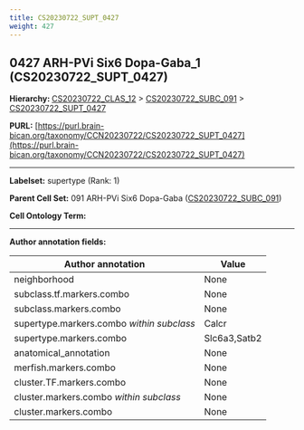 ```yaml
---
title: CS20230722_SUPT_0427
weight: 427
---
```

## 0427 ARH-PVi Six6 Dopa-Gaba_1 (CS20230722_SUPT_0427)
<b>Hierarchy: </b>
[CS20230722_CLAS_12](../CS20230722_CLAS_12) >
[CS20230722_SUBC_091](../CS20230722_SUBC_091) >
[CS20230722_SUPT_0427](../CS20230722_SUPT_0427)

**PURL:** [https://purl.brain-bican.org/taxonomy/CCN20230722/CS20230722_SUPT_0427](https://purl.brain-bican.org/taxonomy/CCN20230722/CS20230722_SUPT_0427)

---


**Labelset:** supertype (Rank: 1)

**Parent Cell Set:** 091 ARH-PVi Six6 Dopa-Gaba ([CS20230722_SUBC_091](../CS20230722_SUBC_091))



**Cell Ontology Term:** 

[MARKER GENES.]: #


---

[TRANSFERRED ANNOTATIONS.]: #


[AUTHOR ANNOTATION FIELDS.]: #


**Author annotation fields:**

| Author annotation | Value |
|-------------------|-------|
|neighborhood|None|
|subclass.tf.markers.combo|None|
|subclass.markers.combo|None|
|supertype.markers.combo _within subclass_|Calcr|
|supertype.markers.combo|Slc6a3,Satb2|
|anatomical_annotation|None|
|merfish.markers.combo|None|
|cluster.TF.markers.combo|None|
|cluster.markers.combo _within subclass_|None|
|cluster.markers.combo|None|
